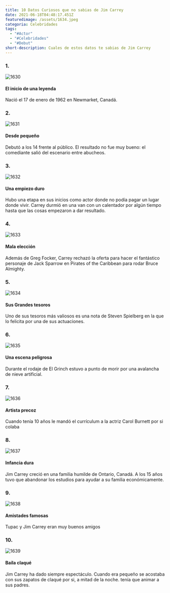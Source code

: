 ```yaml
---
title: 10 Datos Curiosos que no sabias de Jim Carrey
date: 2021-06-18T04:48:17.451Z
featuredimage: /assets/1634.jpeg
categoria: Celebridades
tags:
  - "#Actor"
  - "#Celebridades"
  - "#Debut"
short-description: Cuales de estos datos te sabias de Jim Carrey
---
```

### 1.

![1630](/assets/1630.jpg "1630")

#### El inicio de una leyenda

Nació el 17 de enero de 1962 en Newmarket, Canadá.

### 2.

![1631](/assets/1631.jpg "1631")

#### Desde pequeño

Debutó a los 14 frente al público. El resultado no fue muy bueno: el comediante salió del escenario entre abucheos.

### 3.

![1632](/assets/1632.jpg "1632")

#### Una empiezo duro 

Hubo una etapa en sus inicios como actor donde no podía pagar un lugar donde vivir. Carrey durmió en una van con un calentador por algún tiempo hasta que las cosas empezaron a dar resultado.

### 4.

![1633](/assets/1633.jpg "1633")

#### Mala elección 

Además de Greg Focker, Carrey rechazó la oferta para hacer el fantástico personaje de Jack Sparrow en Pirates of the Caribbean para rodar Bruce Almighty.

### 5.

![1634](/assets/1634.jpeg "1634")

#### Sus Grandes tesoros 

Uno de sus tesoros más valiosos es una nota de Steven Spielberg en la que lo felicita por una de sus actuaciones.

### 6.

![1635](/assets/1635.jpg "1635")

#### Una escena peligrosa 

Durante el rodaje de El Grinch estuvo a punto de morir por una avalancha de nieve artificial.

### 7.

![1636](/assets/1636.jpg "1636")

#### Artista precoz


Cuando tenía 10 años le mandó el currículum a la actriz Carol Burnett por si colaba

### 8.

![1637](/assets/1637.jpg "1637")

#### Infancia dura


Jim Carrey creció en una familia humilde de Ontario, Canadá. A los 15 años tuvo que abandonar los estudios para ayudar a su familia económicamente.

### 9.

![1638](/assets/1638.jpg "1638")

#### Amistades famosas


Tupac y Jim Carrey eran muy buenos amigos

### 10.

![1639](/assets/1639.jpg "1639")

#### Baila claqué


Jim Carrey ha dado siempre espectáculo. Cuando era pequeño se acostaba con sus zapatos de claqué por si, a mitad de la noche. tenía que animar a sus padres.